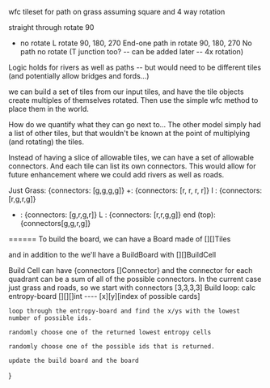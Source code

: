 wfc tileset for path on grass assuming square and 4 way rotation

straight through  rotate 90
+ no rotate
L	rotate 90, 180, 270
End-one path in rotate 90, 180, 270
No path no rotate
(T junction too? -- can be added later -- 4x rotation)


Logic holds for rivers as well as paths -- but would need to be different tiles (and potentially allow bridges and fords...)

we can build a set of tiles from our input tiles, and have the tile objects create multiples of themselves rotated. Then use the simple wfc method to place them in the world.

How do we quantify what they can go next to... The other model simply had a list of other tiles, but that wouldn't be known at the point of multiplying (and rotating) the tiles.

Instead of having a slice of allowable tiles, we can have a set of allowable connectors. And each tile can list its own connectors. This would allow for future enhancement where we could add rivers as well as roads.


Just Grass: {connectors: [g,g,g,g]}
+: {connectors: [r, r, r, r]} 
I : {connectors: [r,g,r,g]}
- : {connectors: [g,r,g,r]}
L : {connectors: [r,r,g,g]}
end (top): {connectors[g,g,r,g]}


======
To build the board, we can have a Board made of [][]Tiles

and in addition to the we'll have a BuildBoard with [][]BuildCell 

Build Cell can have {connectors   []Connector} and the connector for each quadrant can be a sum of all of the possible connectors. In the current case just grass and roads, so we start with connectors [3,3,3,3]
Build loop:
	calc entropy-board [][][]int ---- [x][y][index of possible cards]
	
	loop through the entropy-board and find the x/ys with the lowest number of possible ids.
	
	randomly choose one of the returned lowest entropy cells

	randomly choose one of the possible ids that is returned.

	update the build board and the board
}

	
